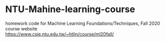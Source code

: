 # NTU-Mahine-learning-course<br/>
homework code for Machine Learning Foundations/Techniques, Fall 2020<br/>
course website<br/>
https://www.csie.ntu.edu.tw/~htlin/course/ml20fall/
